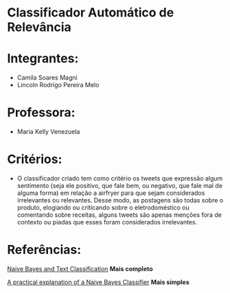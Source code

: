 # Classificador Automático de Relevância

# Integrantes:
* Camila Soares Magni
* Lincoln Rodrigo Pereira Melo

# Professora:
* Maria Kelly Venezuela

# Critérios:

* O classificador criado tem como critério os tweets que expressão algum sentimento (seja ele positivo, que fale bem, ou negativo, que fale mal de alguma forma) em relação a airfryer para que sejam considerados irrelevantes ou relevantes. Desse modo, as postagens são todas sobre o produto, elogiando ou criticando sobre o eletrodoméstico ou comentando sobre receitas, alguns tweets são apenas menções fora de contexto ou piadas que esses foram considerados irrelevantes.

# Referências:
[Naive Bayes and Text Classification](https://arxiv.org/pdf/1410.5329.pdf) **Mais completo**

[A practical explanation of a Naive Bayes Classifier](https://monkeylearn.com/blog/practical-explanation-naive-bayes-classifier/) **Mais simples**
